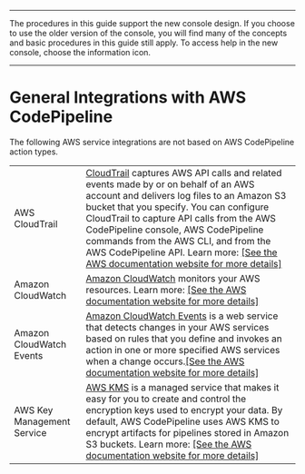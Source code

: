 --------

The procedures in this guide support the new console design\. If you choose to use the older version of the console, you will find many of the concepts and basic procedures in this guide still apply\. To access help in the new console, choose the information icon\.

--------

# General Integrations with AWS CodePipeline<a name="integrations-general"></a>

The following AWS service integrations are not based on AWS CodePipeline action types\.


|  |  | 
| --- |--- |
| AWS CloudTrail |  [CloudTrail](https://docs.aws.amazon.com/awscloudtrail/latest/userguide/) captures AWS API calls and related events made by or on behalf of an AWS account and delivers log files to an Amazon S3 bucket that you specify\. You can configure CloudTrail to capture API calls from the AWS CodePipeline console, AWS CodePipeline commands from the AWS CLI, and from the AWS CodePipeline API\. Learn more: [\[See the AWS documentation website for more details\]](http://docs.aws.amazon.com/codepipeline/latest/userguide/integrations-general.html)  | 
| Amazon CloudWatch |  [Amazon CloudWatch](https://docs.aws.amazon.com/AmazonCloudWatch/latest/monitoring/) monitors your AWS resources\. Learn more: [\[See the AWS documentation website for more details\]](http://docs.aws.amazon.com/codepipeline/latest/userguide/integrations-general.html)  | 
| Amazon CloudWatch Events | [Amazon CloudWatch Events](https://docs.aws.amazon.com/AmazonCloudWatch/latest/events/) is a web service that detects changes in your AWS services based on rules that you define and invokes an action in one or more specified AWS services when a change occurs\.[\[See the AWS documentation website for more details\]](http://docs.aws.amazon.com/codepipeline/latest/userguide/integrations-general.html) | 
| AWS Key Management Service |  [AWS KMS](https://docs.aws.amazon.com/kms/latest/developerguide/) is a managed service that makes it easy for you to create and control the encryption keys used to encrypt your data\. By default, AWS CodePipeline uses AWS KMS to encrypt artifacts for pipelines stored in Amazon S3 buckets\. Learn more: [\[See the AWS documentation website for more details\]](http://docs.aws.amazon.com/codepipeline/latest/userguide/integrations-general.html)  | 